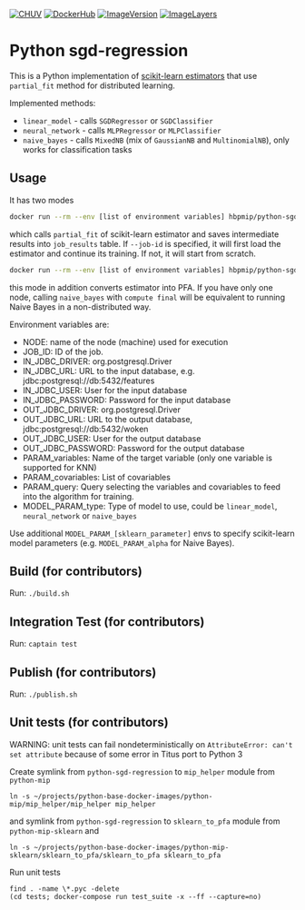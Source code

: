[![CHUV](https://img.shields.io/badge/CHUV-LREN-AF4C64.svg)](https://www.unil.ch/lren/en/home.html) [![DockerHub](https://img.shields.io/badge/docker-hbpmip%2Fpython--sgd-regression-008bb8.svg)](https://hub.docker.com/r/hbpmip/python-sgd-regression/)
[![ImageVersion](https://images.microbadger.com/badges/version/hbpmip/python-sgd-regression.svg)](https://hub.docker.com/r/hbpmip/python-sgd-regression/tags "hbpmip/python-sgd-regression image tags")
[![ImageLayers](https://images.microbadger.com/badges/image/hbpmip/python-sgd-regression.svg)](https://microbadger.com/#/images/hbpmip/python-sgd-regression "hbpmip/python-sgd-regression on microbadger")

# Python sgd-regression

This is a Python implementation of [scikit-learn estimators](http://scikit-learn.org/stable/modules/scaling_strategies.html) that use `partial_fit` method for distributed learning.

Implemented methods:
- `linear_model` - calls `SGDRegressor` or `SGDClassifier`
- `neural_network` - calls `MLPRegressor` or `MLPClassifier`
- `naive_bayes` - calls `MixedNB` (mix of `GaussianNB` and `MultinomialNB`), only works for classification tasks


## Usage

It has two modes

```sh
docker run --rm --env [list of environment variables] hbpmip/python-sgd-regression:VERSION compute --mode partial --job-id 12
```

which calls `partial_fit` of scikit-learn estimator and saves intermediate results into `job_results` table. If
`--job-id` is specified, it will first load the estimator and continue its training. If not, it will start from scratch.

```sh
docker run --rm --env [list of environment variables] hbpmip/python-sgd-regression:VERSION compute --mode final --job-id 13
```

this mode in addition converts estimator into PFA. If you have only one node, calling `naive_bayes` with `compute final`
will be equivalent to running Naive Bayes in a non-distributed way.

Environment variables are:

* NODE: name of the node (machine) used for execution
* JOB_ID: ID of the job.
* IN_JDBC_DRIVER: org.postgresql.Driver
* IN_JDBC_URL: URL to the input database, e.g. jdbc:postgresql://db:5432/features
* IN_JDBC_USER: User for the input database
* IN_JDBC_PASSWORD: Password for the input database
* OUT_JDBC_DRIVER: org.postgresql.Driver
* OUT_JDBC_URL: URL to the output database, jdbc:postgresql://db:5432/woken
* OUT_JDBC_USER: User for the output database
* OUT_JDBC_PASSWORD: Password for the output database
* PARAM_variables: Name of the target variable (only one variable is supported for KNN)
* PARAM_covariables: List of covariables
* PARAM_query: Query selecting the variables and covariables to feed into the algorithm for training.
* MODEL_PARAM_type: Type of model to use, could be `linear_model`, `neural_network` or `naive_bayes`

Use additional `MODEL_PARAM_[sklearn_parameter]` envs to specify scikit-learn model parameters (e.g. `MODEL_PARAM_alpha`
  for Naive Bayes).


## Build (for contributors)

Run: `./build.sh`


## Integration Test (for contributors)

Run: `captain test`


## Publish (for contributors)

Run: `./publish.sh`


## Unit tests (for contributors)

WARNING: unit tests can fail nondeterministically on `AttributeError: can't set attribute` because of some error
in Titus port to Python 3

Create symlink from `python-sgd-regression` to `mip_helper` module from `python-mip`
```
ln -s ~/projects/python-base-docker-images/python-mip/mip_helper/mip_helper mip_helper
```
and symlink from `python-sgd-regression` to `sklearn_to_pfa` module from `python-mip-sklearn` and
```
ln -s ~/projects/python-base-docker-images/python-mip-sklearn/sklearn_to_pfa/sklearn_to_pfa sklearn_to_pfa
```


Run unit tests
```
find . -name \*.pyc -delete
(cd tests; docker-compose run test_suite -x --ff --capture=no)
```
